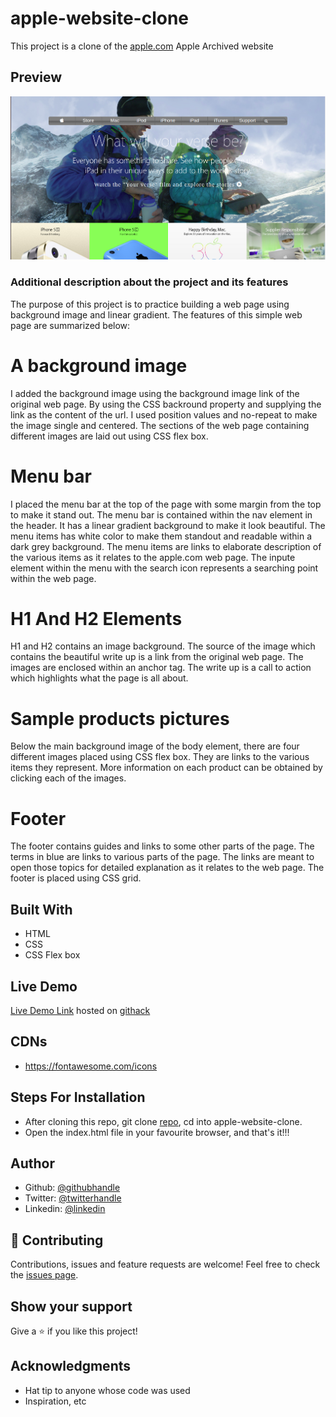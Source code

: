 # apple-website-clone
This project is a clone of the [apple.com](https://web.archive.org/web/20140228164946/http://www.apple.com/) Apple Archived website

## Preview
![image](images/web-page-screenshot.png)

### Additional description about the project and its features
 The purpose of this project is to practice building a web page using background image and linear gradient. The features of this simple web page are summarized below:
# A background image
  I added the background image using the background image link of the original web page. By using the CSS backround property and supplying the link as the content of the url. I used position values and no-repeat to make the image single and centered. The sections of the web page containing different images are laid out using CSS flex box.
# Menu bar
  I placed the menu bar at the top of the page with some margin from the top to make it stand out. The menu bar is contained within the nav element in the header. It has a linear gradient background to make it look beautiful. The menu items has white color to make them standout and readable within a dark grey background. The menu items are links to elaborate description of the various items as it relates to the apple.com web page. The inpute element within the menu with the search icon represents a searching point within the web page.
# H1 And H2 Elements
  H1 and H2 contains an image background. The source of the image which contains the beautiful write up is a link from the original web page. The images are enclosed within an anchor tag. The write up is a call to action which highlights what the page is all about.
# Sample products pictures
  Below the main background image of the body element, there are four different images placed using CSS flex box. They are links to the various items they represent. More information on each product can be obtained by clicking each of the images. 
# Footer
  The footer contains guides and links to some other parts of the page. The terms in blue are links to various parts of the page. The links are meant to open those topics for detailed explanation as it relates to the web page. The footer is placed using CSS grid.

## Built With
- HTML
- CSS
- CSS Flex box

## Live Demo
[Live Demo Link](https://rawcdn.githack.com/Zubenna/apple-website-clone/19e847eb15928005924912f130cfba43bff3e8b3/index.html) hosted on [githack](https://raw.githack.com)

## CDNs
- https://fontawesome.com/icons

## Steps For Installation
- After cloning this repo, git clone [repo](https://github.com/Zubenna/apple-website-clone.git), cd into apple-website-clone.
- Open the index.html file in your favourite browser, and that's it!!!

## Author
- Github: [@githubhandle](https://github.com/zubenna)
- Twitter: [@twitterhandle](https://twitter.com/zubenna)
- Linkedin: [@linkedin](https://linkedin.com/in/nnamdi-emelu-08b14340/)

## 🤝 Contributing
Contributions, issues and feature requests are welcome!
Feel free to check the [issues page](issues/).

## Show your support
Give a ⭐️ if you like this project!

## Acknowledgments
- Hat tip to anyone whose code was used
- Inspiration, etc


